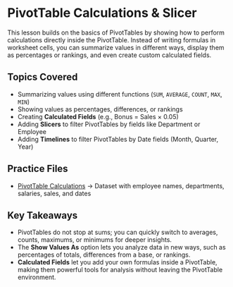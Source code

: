 # PivotTable Calculations & Slicer

This lesson builds on the basics of PivotTables by showing how to perform calculations directly inside the PivotTable. Instead of writing formulas in worksheet cells, you can summarize values in different ways, display them as percentages or rankings, and even create custom calculated fields.

## Topics Covered
- Summarizing values using different functions (`SUM`, `AVERAGE`, `COUNT`, `MAX`, `MIN`)  
- Showing values as percentages, differences, or rankings  
- Creating **Calculated Fields** (e.g., Bonus = Sales × 0.05)
- Adding **Slicers** to filter PivotTables by fields like Department or Employee  
- Adding **Timelines** to filter PivotTables by Date fields (Month, Quarter, Year)  


## Practice Files
- [PivotTable Calculations](./Pivot_table_calculations.xlsx) → Dataset with employee names, departments, salaries, sales, and dates  

## Key Takeaways
- PivotTables do not stop at sums; you can quickly switch to averages, counts, maximums, or minimums for deeper insights.  
- The **Show Values As** option lets you analyze data in new ways, such as percentages of totals, differences from a base, or rankings.  
- **Calculated Fields** let you add your own formulas inside a PivotTable, making them powerful tools for analysis without leaving the PivotTable environment.  


